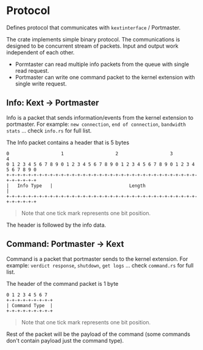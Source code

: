 # Protocol

Defines protocol that communicates with `kextinterface` / Portmaster.

The crate implements simple binary protocol. The communications is designed to be concurrent stream of packets.
Input and output work independent of each other.
 - Pormtaster can read multiple info packets from the queue with single read request.
 - Portmaster can write one command packet to the kernel extension with single write request.

## Info: Kext -> Portmaster

Info is a packet that sends information/events from the kernel extension to portmaster.
For example: `new connection`, `end of connection`, `bandwidth stats` ... check `info.rs` for full list.

The Info packet contains a header that is 5 bytes
```
0                   1                   2                   3                   4
0 1 2 3 4 5 6 7 8 9 0 1 2 3 4 5 6 7 8 9 0 1 2 3 4 5 6 7 8 9 0 1 2 3 4 5 6 7 8 9 0
+-+-+-+-+-+-+-+-+-+-+-+-+-+-+-+-+-+-+-+-+-+-+-+-+-+-+-+-+-+-+-+-+-+-+-+-+-+-+-+-+
|   Info Type   |                            Length                             |
+-+-+-+-+-+-+-+-+-+-+-+-+-+-+-+-+-+-+-+-+-+-+-+-+-+-+-+-+-+-+-+-+-+-+-+-+-+-+-+-+
```
> Note that one tick mark represents one bit position.

The header is followed by the info data.


## Command: Portmaster -> Kext

Command is a packet that portmaster sends to the kernel extension.
For example: `verdict response`, `shutdown`, `get logs` ... check `command.rs` for full list.

The header of the command packet is 1 byte
```
0 1 2 3 4 5 6 7
+-+-+-+-+-+-+-+-+
| Command Type  |
+-+-+-+-+-+-+-+-+
```
> Note that one tick mark represents one bit position.

Rest of the packet will be the payload of the command (some commands don't contain payload just the command type).

